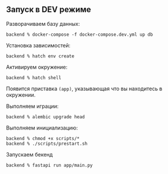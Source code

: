 ## Запуск в DEV режиме

Разворачиваем базу данных:

```
backend % docker-compose -f docker-compose.dev.yml up db
```

Установка зависимостей:

```
backend % hatch env create
```

Активируем окружение:

```
backend % hatch shell
```

Появится приставка `(app)`, указывающая что вы находитесь в окружении.

Выполняем играции:

```
backend % alembic upgrade head
```

Выполняем инициализацию:

```
backend % chmod +x scripts/*     
backend % ./scripts/prestart.sh 
```

Запускаем бекенд

```
backend % fastapi run app/main.py
```